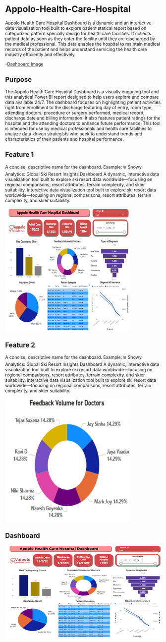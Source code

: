 # Appolo-Health-Care-Hospital

Appolo Health Care Hospital Dashboard is a dynamic and an interactive data visualization tool built to explore patient statical report based on categorized pattern specially design for health care facilities.  It collects patient data as soon as they enter the facility until they are discharged by the medical professional. This data enables the hospital to maintain medical records of the patient and helps understand servicing the health care industry efficiently and effectively.

-<a href="https://github.com/naushadsarwr22/Appolo-Health-Care/blob/main/Appolo%20Health%20Care%20Center_PowerBi.png">Dashboard Image</a>

## Purpose 
The Appolo Health Care Hospital Dashboard is a visually engaging tool and this analytical Power BI report designed to help users explore and compare data available 24/7.  The dashboard focuses on highlighting patient activities right from enrollment to the discharge featuring day of entry, room type, attending doctors, procedure or surgery performed, medical record, discharge date and billing information. It also features patient ratings for the hospital and the attending doctors to enhance future performance.  This tool is intended for use by medical professionals and health care facilities to analyze data-driven strategists who seek to understand trends and characteristics of their patients and hospital performance.



## Feature 1
A concise, descriptive name for the dashboard. Example: ❄️ Snowy Analytics: Global Ski Resort Insights Dashboard A dynamic, interactive data visualization tool built to explore ski resort data worldwide—focusing on regional comparisons, resort attributes, terrain complexity, and skier suitability. interactive data visualization tool built to explore ski resort data worldwide—focusing on regional comparisons, resort attributes, terrain complexity, and skier suitability.

<img src="https://github.com/naushadsarwr22/Appolo-Health-Care/blob/main/Appolo%20Health%20Care%20Center_PowerBi.png" width="400" height="400">

## Feature 2
A concise, descriptive name for the dashboard. Example: ❄️ Snowy Analytics: Global Ski Resort Insights Dashboard A dynamic, interactive data visualization tool built to explore ski resort data worldwide—focusing on regional comparisons, resort attributes, terrain complexity, and skier suitability. interactive data visualization tool built to explore ski resort data worldwide—focusing on regional comparisons, resort attributes, terrain complexity, and skier suitability.

<img src="https://github.com/naushadsarwr22/Appolo-Health-Care/blob/main/applolo%20health%20feedback%20volume%20for%20doctors.png" width="400" height="400">


## Dashboard
<img src="https://github.com/naushadsarwr22/Appolo-Health-Care/blob/main/Appolo%20Health%20Care%20Center_PowerBi.png" width="800" height="300">
